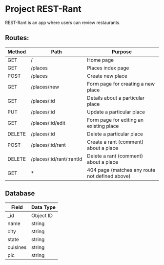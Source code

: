 # Project REST-Rant

REST-Rant is an app where users can review restaurants.

## Routes:

| Method | Path                  | Purpose                                 |
| ------ | --------------------- | --------------------------------------- |
| GET    | /                     | Home page                               |
| GET    | /places               | Places index page                       |
| POST   | /places               | Create new place                        |
| GET    | /places/new           | Form page for creating a new place      |
| GET    | /places/:id           | Details about a particular place        |
| PUT    | /places/:id           | Update a particular place               |
| GET    | /places/:id/edit      | Form page for editing an existing place |
| DELETE | /places/:id           | Delete a particular place               |
| POST   | /places/:id/rant      | Create a rant (comment) about a place   |
| DELETE | /places/:id/rant/:rantId | Delete a rant (comment) about a place |
| GET    | *                     | 404 page (matches any route not defined above) |

## Database 
| Field       | Data Type |
| ----------- | --------- |
| _id         | Object ID |
| name        | string    |
| city        | string    |
| state       | string    |
| cuisines    | string    |
| pic         | string    |